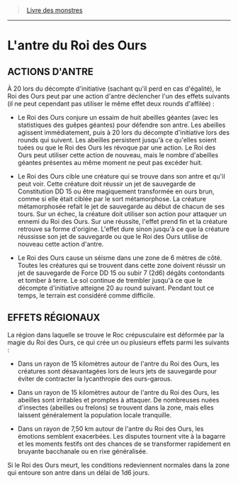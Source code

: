 ﻿> [Livre des monstres](tome_of_beasts_old.md)

---

# L'antre du Roi des Ours

## ACTIONS D'ANTRE

À 20 lors du décompte d'initiative (sachant qu'il perd en cas d'égalité), le Roi des Ours peut par une action d'antre déclencher l'un des effets suivants (il ne peut cependant pas utiliser le même effet deux rounds d'affilée) :

* Le Roi des Ours conjure un essaim de huit abeilles géantes (avec les statistiques des guêpes géantes) pour défendre son antre. Les abeilles agissent immédiatement, puis à 20 lors du décompte d'initiative lors des rounds qui suivent. Les abeilles persistent jusqu'à ce qu'elles soient tuées ou que le Roi des Ours les révoque par une action. Le Roi des Ours peut utiliser cette action de nouveau, mais le nombre d'abeilles géantes présentes au même moment ne peut pas excéder huit.

* Le Roi des Ours cible une créature qui se trouve dans son antre et qu'il peut voir. Cette créature doit réussir un jet de sauvegarde de Constitution DD 15 ou être magiquement transformée en ours brun, comme si elle était ciblée par le sort métamorphose. La créature métamorphosée refait le jet de sauvegarde au début de chacun de ses tours. Sur un échec, la créature doit utiliser son action pour attaquer un ennemi du Roi des Ours. Sur une réussite, l'effet prend fin et la créature retrouve sa forme d'origine. L'effet dure sinon jusqu'à ce que la créature réussisse son jet de sauvegarde ou que le Roi des Ours utilise de nouveau cette action d'antre.

* Le Roi des Ours cause un séisme dans une zone de 6 mètres de côté. Toutes les créatures qui se trouvent dans cette zone doivent réussir un jet de sauvegarde de Force DD 15 ou subir 7 (2d6) dégâts contondants et tomber à terre. Le sol continue de trembler jusqu'à ce que le décompte d'initiative atteigne 20 au round suivant. Pendant tout ce temps, le terrain est considéré comme difficile.

## EFFETS RÉGIONAUX

La région dans laquelle se trouve le Roc crépusculaire est déformée par la magie du Roi des Ours, ce qui crée un ou plusieurs effets parmi les suivants :

* Dans un rayon de 15 kilomètres autour de l'antre du Roi des Ours, les créatures sont désavantagées lors de leurs jets de sauvegarde pour éviter de contracter la lycanthropie des ours-garous.

* Dans un rayon de 15 kilomètres autour de l'antre du Roi des Ours, les abeilles sont irritables et promptes à attaquer. De nombreuses nuées d'insectes (abeilles ou frelons) se trouvent dans la zone, mais elles laissent généralement la population locale tranquille.

* Dans un rayon de 7,50 km autour de l'antre du Roi des Ours, les émotions semblent exacerbées. Les disputes tournent vite à la bagarre et les moments festifs ont des chances de se transformer rapidement en bruyante bacchanale ou en rixe généralisée.

Si le Roi des Ours meurt, les conditions redeviennent normales dans la zone qui entoure son antre dans un délai de 1d6 jours.

